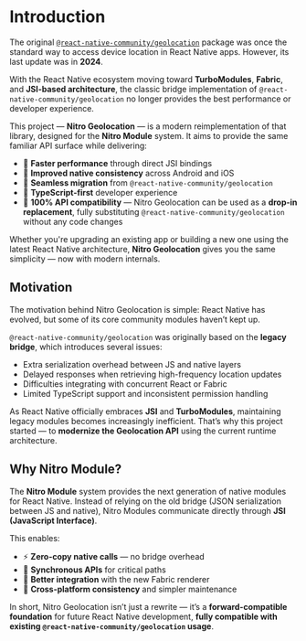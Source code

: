 # Introduction

The original [`@react-native-community/geolocation`](https://github.com/michalchudziak/react-native-geolocation) package was once the standard way to access device location in React Native apps.
However, its last update was in **2024**.

With the React Native ecosystem moving toward **TurboModules**, **Fabric**, and **JSI-based architecture**, the classic bridge implementation of `@react-native-community/geolocation` no longer provides the best performance or developer experience.

This project — **Nitro Geolocation** — is a modern reimplementation of that library, designed for the **Nitro Module** system.
It aims to provide the same familiar API surface while delivering:

- 🚀 **Faster performance** through direct JSI bindings
- 📱 **Improved native consistency** across Android and iOS
- 🔁 **Seamless migration** from `@react-native-community/geolocation`
- 🧩 **TypeScript-first** developer experience
- 🔄 **100% API compatibility** — Nitro Geolocation can be used as a **drop-in replacement**, fully substituting `@react-native-community/geolocation` without any code changes

Whether you're upgrading an existing app or building a new one using the latest React Native architecture, **Nitro Geolocation** gives you the same simplicity — now with modern internals.

## Motivation

The motivation behind Nitro Geolocation is simple:
React Native has evolved, but some of its core community modules haven’t kept up.

`@react-native-community/geolocation` was originally based on the **legacy bridge**, which introduces several issues:

- Extra serialization overhead between JS and native layers
- Delayed responses when retrieving high-frequency location updates
- Difficulties integrating with concurrent React or Fabric
- Limited TypeScript support and inconsistent permission handling

As React Native officially embraces **JSI** and **TurboModules**, maintaining legacy modules becomes increasingly inefficient.
That’s why this project started — to **modernize the Geolocation API** using the current runtime architecture.

## Why Nitro Module?

The **Nitro Module** system provides the next generation of native modules for React Native.
Instead of relying on the old bridge (JSON serialization between JS and native), Nitro Modules communicate directly through **JSI (JavaScript Interface)**.

This enables:

- ⚡ **Zero-copy native calls** — no bridge overhead
- 🧠 **Synchronous APIs** for critical paths
- 🔧 **Better integration** with the new Fabric renderer
- 🧩 **Cross-platform consistency** and simpler maintenance

In short, Nitro Geolocation isn’t just a rewrite — it’s a **forward-compatible foundation** for future React Native development, **fully compatible with existing `@react-native-community/geolocation` usage**.
